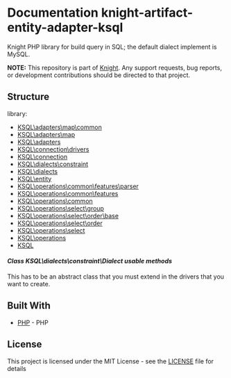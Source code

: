 # Documentation knight-artifact-entity-adapter-ksql

Knight PHP library for build query in SQL; the default dialect implement is MySQL.

**NOTE:** This repository is part of [Knight](https://github.com/energia-source/knight). Any
support requests, bug reports, or development contributions should be directed to
that project.

## Structure

library:
- [KSQL\adapters\map\common](https://github.com/energia-source/knight-artifact-entity-adapter-ksql/tree/main/lib/adapters/map/common)
- [KSQL\adapters\map](https://github.com/energia-source/knight-artifact-entity-adapter-ksql/tree/main/lib/adapters/map)
- [KSQL\adapters](https://github.com/energia-source/knight-artifact-entity-adapter-ksql/tree/main/lib/adapters)
- [KSQL\connection\drivers](https://github.com/energia-source/knight-artifact-entity-adapter-ksql/tree/main/lib/connection/drivers)
- [KSQL\connection](https://github.com/energia-source/knight-artifact-entity-adapter-ksql/tree/main/lib/connection)
- [KSQL\dialects\constraint](https://github.com/energia-source/knight-artifact-entity-adapter-ksql/tree/main/lib/dialects/constraint)
- [KSQL\dialects](https://github.com/energia-source/knight-artifact-entity-adapter-ksql/tree/main/lib/dialects)
- [KSQL\entity](https://github.com/energia-source/knight-artifact-entity-adapter-ksql/tree/main/lib/entity)
- [KSQL\operations\common\features\parser](https://github.com/energia-source/knight-artifact-entity-adapter-ksql/tree/main/lib/operations/common/features/parser)
- [KSQL\operations\common\features](https://github.com/energia-source/knight-artifact-entity-adapter-ksql/tree/main/lib/operations/common/features)
- [KSQL\operations\common](https://github.com/energia-source/knight-artifact-entity-adapter-ksql/tree/main/lib/operations/common)
- [KSQL\operations\select\group](https://github.com/energia-source/knight-artifact-entity-adapter-ksql/tree/main/lib/operations/select/group)
- [KSQL\operations\select\order\base](https://github.com/energia-source/knight-artifact-entity-adapter-ksql/tree/main/lib/operations/select/order/base)
- [KSQL\operations\select\order](https://github.com/energia-source/knight-artifact-entity-adapter-ksql/tree/main/lib/operations/select/order)
- [KSQL\operations\select](https://github.com/energia-source/knight-artifact-entity-adapter-ksql/tree/main/lib/operations/select)
- [KSQL\operations](https://github.com/energia-source/knight-artifact-entity-adapter-ksql/tree/main/lib/operations)
- [KSQL](https://github.com/energia-source/knight-knight-artifact-entity-adapter-ksql/blob/main/lib)

#### ***Class KSQL\dialects\constraint\Dialect usable methods***

This has to be an abstract class that you must extend in the drivers that you want to create.

## Built With

* [PHP](https://www.php.net/) - PHP

## License

This project is licensed under the MIT License - see the [LICENSE](LICENSE) file for details

